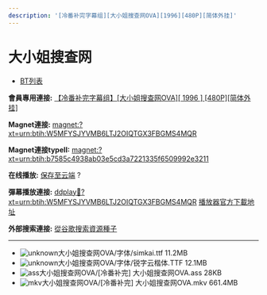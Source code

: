 ```yaml
---
description: '[冷番补完字幕组][大小姐搜查网OVA][1996][480P][简体外挂]'
---
```


# 大小姐搜查网

* [BT列表](https://share.dmhy.org/topics/view/447733_OVA_1996_480P.html#tabs-1)

**會員專用連接:** [【冷番补完字幕组】\[大小姐搜查网OVA\]\[ 1996 \] \[480P\]\[简体外挂\]](https://dl.dmhy.org/2016/11/22/b7585c4938ab03e5cd3a7221335f6509992e3211.torrent)

**Magnet連接:** [magnet:?xt=urn:btih:W5MFYSJYVMB6LTJ2OIQTGX3FBGMS4MQR](https://magnet/?xt=urn:btih:W5MFYSJYVMB6LTJ2OIQTGX3FBGMS4MQR\&dn=\&tr=http%3A%2F%2F208.67.16.113%3A8000%2Fannounce\&tr=udp%3A%2F%2F208.67.16.113%3A8000%2Fannounce\&tr=http%3A%2F%2Ftracker.openbittorrent.com%3A80%2Fannounce\&tr=http%3A%2F%2Ftracker.publicbt.com%3A80%2Fannounce\&tr=http%3A%2F%2Ftracker.prq.to%2Fannounce\&tr=http%3A%2F%2Fopen.acgtracker.com%3A1096%2Fannounce\&tr=http%3A%2F%2Ftr.bangumi.moe%3A6969%2Fannounce\&tr=https%3A%2F%2Ft-115.rhcloud.com%2Fonly_for_ylbud\&tr=http%3A%2F%2Fbtfile.sdo.com%3A6961%2Fannounce\&tr=http%3A%2F%2Fexodus.desync.com%3A6969%2Fannounce\&tr=https%3A%2F%2Ftr.bangumi.moe%3A9696%2Fannounce\&tr=http%3A%2F%2F121.14.98.151%3A9090%2Fannounce\&tr=http%3A%2F%2F173.254.204.71%3A1096%2Fannounce\&tr=http%3A%2F%2F188.190.120.74%3A80%2Fannounce\&tr=http%3A%2F%2F94.228.192.98%2Fannounce\&tr=http%3A%2F%2F95.68.246.30%3A80%2Fannounce\&tr=http%3A%2F%2Fanisaishuu.de%3A2710%2Fannounce)

**Magnet連接typeII:** [magnet:?xt=urn:btih:b7585c4938ab03e5cd3a7221335f6509992e3211](https://magnet/?xt=urn:btih:b7585c4938ab03e5cd3a7221335f6509992e3211)

**在线播放:** [保存至云端](https://mypikpak.com/drive/url-checker?url=magnet:?xt=urn:btih:b7585c4938ab03e5cd3a7221335f6509992e3211) ?

**彈幕播放連接:** [ddplay:magnet:?xt=urn:btih:W5MFYSJYVMB6LTJ2OIQTGX3FBGMS4MQR](ddplay:magnet:?xt=urn:btih:W5MFYSJYVMB6LTJ2OIQTGX3FBGMS4MQR\&dn=\&tr=http%3A%2F%2F208.67.16.113%3A8000%2Fannounce\&tr=udp%3A%2F%2F208.67.16.113%3A8000%2Fannounce\&tr=http%3A%2F%2Ftracker.openbittorrent.com%3A80%2Fannounce\&tr=http%3A%2F%2Ftracker.publicbt.com%3A80%2Fannounce\&tr=http%3A%2F%2Ftracker.prq.to%2Fannounce\&tr=http%3A%2F%2Fopen.acgtracker.com%3A1096%2Fannounce\&tr=http%3A%2F%2Ftr.bangumi.moe%3A6969%2Fannounce\&tr=https%3A%2F%2Ft-115.rhcloud.com%2Fonly_for_ylbud\&tr=http%3A%2F%2Fbtfile.sdo.com%3A6961%2Fannounce\&tr=http%3A%2F%2Fexodus.desync.com%3A6969%2Fannounce\&tr=https%3A%2F%2Ftr.bangumi.moe%3A9696%2Fannounce\&tr=http%3A%2F%2F121.14.98.151%3A9090%2Fannounce\&tr=http%3A%2F%2F173.254.204.71%3A1096%2Fannounce\&tr=http%3A%2F%2F188.190.120.74%3A80%2Fannounce\&tr=http%3A%2F%2F94.228.192.98%2Fannounce\&tr=http%3A%2F%2F95.68.246.30%3A80%2Fannounce\&tr=http%3A%2F%2Fanisaishuu.de%3A2710%2Fannounce) [播放器官方下載地址](http://www.dandanplay.com/?from=dmhy)

**外部搜索連接:** [從谷歌搜索資源種子](https://www.google.com/search?oe=utf-8\&q=b7585c4938ab03e5cd3a7221335f6509992e3211)

***

* ![unknown](https://share.dmhy.org/images/icon/unknown.gif)大小姐搜查网OVA/字体/simkai.ttf 11.2MB
* ![unknown](https://share.dmhy.org/images/icon/unknown.gif)大小姐搜查网OVA/字体/锐字云楷体.TTF 12.1MB
* ![ass](https://share.dmhy.org/images/icon/ass.gif)大小姐搜查网OVA/\[冷番补完] 大小姐搜查网OVA.ass 28KB
* ![mkv](https://share.dmhy.org/images/icon/mkv.gif)大小姐搜查网OVA/\[冷番补完] 大小姐搜查网OVA.mkv 661.4MB
